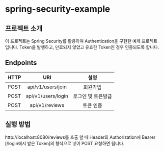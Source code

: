 # spring-security-example

## 프로젝트 소개
이 프로젝트는 Spring Security를 활용하여 Authentication을 구현한 예제 프로젝트입니다.
Token을 발행하고, 만료되지 않았고 유효한 Token인 경우 인증되도록 합니다.

## Endpoints
|HTTP|URI| 설명 |
|:-----:|:------------------:|:-----------------------------:|
| POST | api/v1/users/join | 회원가입
| POST | api/v1/users/login | 로그인 및 토큰발급
| POST | api/v1/reviews | 토큰 인증

## 실행 방법
http://localhost:8080/reviews를 호출 할 때 Header의 Authorization에 
Bearer [/login에서 받은 Token]의 형식으로 넣어 POST 요청하면 됩니다.
